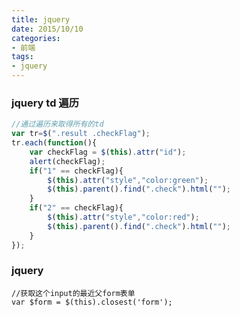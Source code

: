 ```yaml
---
title: jquery
date: 2015/10/10
categories:
- 前端
tags:
- jquery
---
```

  
### jquery td 遍历      
```js  
//通过遍历来取得所有的td  
var tr=$(".result .checkFlag");  
tr.each(function(){  
	var checkFlag = $(this).attr("id");  
	alert(checkFlag);  
	if("1" == checkFlag){  
		$(this).attr("style","color:green");  
		$(this).parent().find(".check").html("");  
	}   
	if("2" == checkFlag){  
		$(this).attr("style","color:red");  
		$(this).parent().find(".check").html("");  
	}   
});  
```

### jquery   
	//获取这个input的最近父form表单  
	var $form = $(this).closest('form');  
